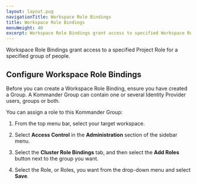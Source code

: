 ```yaml
---
layout: layout.pug
navigationTitle: Workspace Role Bindings
title: Workspace Role Bindings
menuWeight: 40
excerpt: Workspace Role Bindings grant access to specified Workspace Roles for a specified group of people.
---
```


Workspace Role Bindings grant access to a specified Project Role for a specified group of people.

## Configure Workspace Role Bindings

Before you can create a Workspace Role Binding, ensure you have created a Group. A Kommander Group can contain one or several Identity Provider users, groups or both.

You can assign a role to this Kommander Group:

1.  From the top menu bar, select your target workspace.

1.  Select **Access Control** in the **Administration** section of the sidebar menu.

1.  Select the **Cluster Role Bindings** tab, and then select the **Add Roles** button next to the group you want.

1.  Select the Role, or Roles, you want from the drop-down menu and select **Save**.
